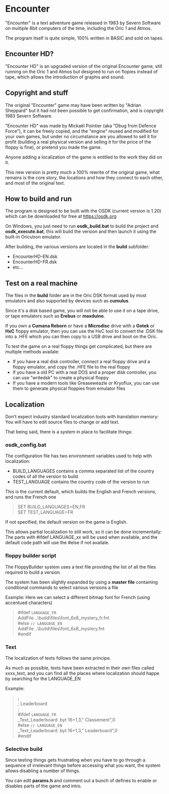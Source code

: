 
# Encounter
"Encounter" is a text adventure game released in 1983 by Severn Software on multiple 8bit computers of the time, including the Oric 1 and Atmos.

The program itself is quite simple, 100% written in BASIC and sold on tapes.

## Encounter HD?
"Encounter HD" is an upgraded version of the original Encounter game, still running on the Oric 1 and Atmos but designed to run on flopies instead of tape, which allows the introduction of graphis and sound.

## Copyright and stuff
The original "Encounter" game may have been written by "Adrian Sheppard" but it had not been possible to get confirmation, and is copyright 1983 Severn Software.

"Encounter HD" was made by Mickaël Pointier (aka "Dbug from Defence Force"), it can be freely copied, and the "engine" reused and modified for your own games, but under no circumstance are you allowed to sell it for profit (building a real physical version and selling it for the price of the floppy is fine), or pretend you made the game.

Anyone adding a localization of the game is entitled to the work they did on it.

This new version is pretty much a 100% rewrite of the original game, what remains is the core story, the locations and how they connect to each other, and most of the original text.

## How to build and run
The program is designed to be built with the OSDK (current version is 1.20) which can be downloaded for free at https://osdk.org

On Windows, you just need to run **osdk_build.bat** to build the project and **osdk_execute.bat**, this will build the version and then launch it using the built-in Oricutron emulator.

After building, the various versions are located in the **build** subfolder:
* EncounterHD-EN.dsk
* EncounterHD-FR.dsk
* etc...

## Test on a real machine
The files in the **build** folder are in the Oric DSK format used by most emulators and also supported by devices such as **cumulus**.

Since it's a disk based game, you will not be able to use it on a tape drive, or tape emulators such as **Erebus** or **maxduino**.

If you own a **Cumana Reborn** or have a **Microdisc** drive with a **Gotek** or **HxC** floppy emulator, then you can use the HxC tool to convert the .DSK file into a .HFE which you can then copy to a USB drive and boot on the Oric.

To test the game on a real floppy things get complicated, but there are multiple methods availale:
* If you have a real disk controller, connect a real floppy drive and a floppy emulator, and copy the .HFE file to the real floppy
* If you have a old PC with a real DOS and a proper disk controller, you can use "writedsk" to create a physical floppy
* If you have a modern tools like Greaseweazle or Kryoflux, you can use them to generate physical floppies from emulator files

## Localization
Don't expect industry standard localization tools with translation memory: You will have to edit source files to change or add text.

That being said, there is a system in place to facilitate things:
### osdk_config.bat
The configuration file has two environment variables used to help with localization:
* BUILD_LANGUAGES contains a comma separated list of the country codes of all the version to build
* TEST_LANGUAGE contains the country code of the version to run

This is the current default, which builds the English and French versions, and runs the French one
> SET BUILD_LANGUAGES=EN,FR  
> SET TEST_LANGUAGE=FR  

If not specified, the default version on the game is English.

This allows partial localization to still work, so it can be done incrementally: The parts with #ifdef LANGUAGE_xx will be used when available, and the default code path will use the #else if not availale. 

### floppy builder script
The FloppyBuilder system uses a text file providing the list of all the files required to build a version.

The system has been slightly expanded by using a **master file** containing conditional commands to select various versions a file

Example: Here we can select a different bitmap font for French (using accentued characters)
> #ifdef `LANGUAGE_FR`  
> AddFile ..\build\files\font_6x8_mystery_fr.fnt  
> #else `// LANGUAGE_EN`  
> AddFile ..\build\files\font_6x8_mystery.fnt  
> #endif  

### Text
The localization of texts follows the same principe.

As much as possible, texts have been extracted in their own files called xxxx_text, and you can find all the places where localization should happe by searching for the LANGUAGE_EN

Example:

>;  
>; Leaderboard  
>;  
>#ifdef `LANGUAGE_FR`   
>_Text_Leaderboard                .byt 16+1,3,"            Classement",0  
>#else `// LANGUAGE_EN`  
>_Text_Leaderboard                .byt 16+1,3,"            Leaderboard",0  
>#endif  

### Selective build
Since testing things gets frustrating when you have to go through a sequence of irrelevant things before accessing what you want, the system allows disabling a number of things.

You can edit **params.h** and comment out a bunch of defines to enable or disables parts of the game and intro.


